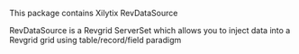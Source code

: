 This package contains Xilytix RevDataSource

RevDataSource is a Revgrid ServerSet which allows you to inject data into a Revgrid grid using table/record/field paradigm
